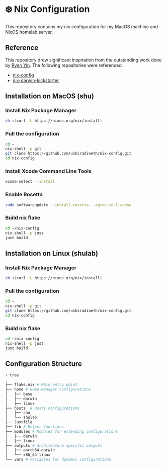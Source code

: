 # ❄️ Nix Configuration

This repository contains my nix configuration for my MacOS machine and NixOS homelab server.

## Reference

This repository drew significant inspiration from the outstanding work done by
[Ryan Yin](https://github.com/ryan4yin). The following repositories were referenced:

- [nix-config](https://github.com/ryan4yin/nix-config)
- [nix-darwin-kickstarter](https://github.com/ryan4yin/nix-darwin-kickstarter)

## Installation on MacOS (shu)

### Install Nix Package Manager

```bash
sh <(curl -L https://nixos.org/nix/install)
```

### Pull the configuration

```bash
cd ~
nix-shell -p git
git clone https://github.com/ushiradineth/nix-config.git
cd nix-config
```

### Install Xcode Command Line Tools

```bash
xcode-select --install
```

### Enable Rosetta

```bash
sudo softwareupdate --install-rosetta --agree-to-license
```

### Build nix flake

```bash
cd ~/nix-config
nix-shell -p just
just build
```

## Installation on Linux (shulab)

### Install Nix Package Manager

```bash
sh <(curl -L https://nixos.org/nix/install)
```

### Pull the configuration

```bash
cd ~
nix-shell -p git
git clone https://github.com/ushiradineth/nix-config.git
cd nix-config
```

### Build nix flake

```bash
cd ~/nix-config
nix-shell -p just
just build
```

## Configuration Structure

```bash
› tree
.
├── flake.nix # Main entry point
├── home # Home-manager configurations
│   ├── base
│   ├── darwin
│   ├── linux
├── hosts  # Hosts configurations
│   ├── shu
│   └── shulab
├── Justfile
├── lib # Helper functions
├── modules # Modules for extending configurations
│   ├── darwin
│   ├── linux
├── outputs # Architecture specific outputs
│   ├── aarch64-darwin
│   └── x86_64-linux
└── vars # Variables for dynamic configurations
```

